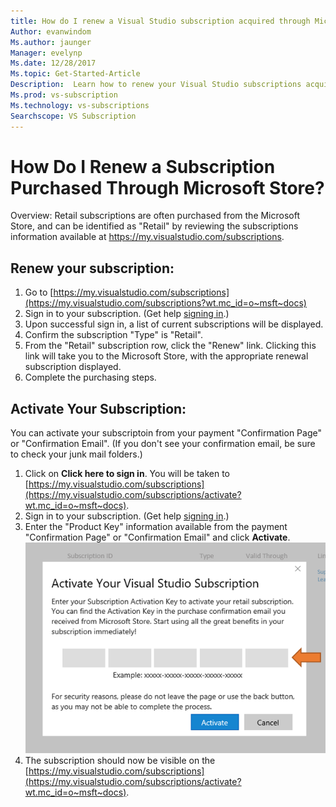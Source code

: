```yaml
---
title: How do I renew a Visual Studio subscription acquired through Microsoft Store? | Microsoft Docs
Author: evanwindom
Ms.author: jaunger
Manager: evelynp
Ms.date: 12/28/2017
Ms.topic: Get-Started-Article
Description:  Learn how to renew your Visual Studio subscriptions acquired through Microsoft Store.
Ms.prod: vs-subscription
Ms.technology: vs-subscriptions
Searchscope: VS Subscription
---
```


# How Do I Renew a Subscription Purchased Through Microsoft Store?
Overview:  Retail subscriptions are often purchased from the Microsoft Store, and can be identified as "Retail" by reviewing the subscriptions information available at https://my.visualstudio.com/subscriptions. 

## Renew your subscription: 

1. Go to [https://my.visualstudio.com/subscriptions](https://my.visualstudio.com/subscriptions?wt.mc_id=o~msft~docs)
2. Sign in to your subscription.  (Get help [signing in](/visualstudio/subscriptions/signing-in).)
3. Upon successful sign in, a list of current subscriptions will be displayed.
4. Confirm the subscription "Type" is "Retail".
5. From the "Retail" subscription row, click the "Renew" link.  Clicking this link will take you to the Microsoft Store, with the appropriate renewal subscription displayed. 
6. Complete the purchasing steps.


## Activate Your Subscription: 
You can activate your subscriptoin from your payment "Confirmation Page" or "Confirmation Email".  (If you don't see your confirmation email, be sure to check your junk mail folders.)   
1. Click on **Click here to sign in**.  You will be taken to [https://my.visualstudio.com/subscriptions](https://my.visualstudio.com/subscriptions/activate?wt.mc_id=o~msft~docs).
2. Sign in to your subscription.  (Get help [signing in](/visualstudio/subscriptions/signing-in).)
3. Enter the "Product Key" information available from the payment "Confirmation Page" or "Confirmation Email" and click **Activate**.
    ![Enter Product Key](_img//buy-retail/enter-product-key.png)
4. The subscription should now be visible on the [https://my.visualstudio.com/subscriptions](https://my.visualstudio.com/subscriptions/activate?wt.mc_id=o~msft~docs).
